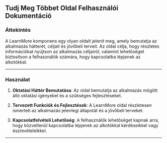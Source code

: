 ## Tudj Meg Többet Oldal Felhasználói Dokumentáció

### Áttekintés

A LearnMore komponens egy olyan oldalt jelenít meg, amely bemutatja az alkalmazás hátterét, céljait és jövőbeli terveit. Az oldal célja, hogy részletes információkat nyújtson az alkalmazás céljairól, valamint lehetőséget biztosítson a felhasználók számára, hogy kapcsolatba lépjenek az alkotókkal.

---

### Használat

1. **Oktatási Háttér Bemutatása**: Az oldal bemutatja az alkalmazás mögött álló oktatási igényeket és a szükséges fejlesztéseket.

2. **Tervezett Funkciók és Fejlesztések**: A LearnMore oldal részletesen ismerteti az alkalmazás jelenlegi állapotát és a jövőbeli terveket.

3. **Kapcsolatfelvételi Lehetőség**: A felhasználók lehetőséget kapnak arra, hogy közvetlenül kapcsolatba lépjenek az alkotókkal kérdéseikkel vagy észrevételeikkel.

---